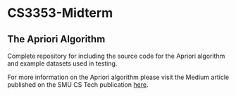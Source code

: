 # CS3353-Midterm

## The Apriori Algorithm

Complete repository for including the source code for the Apriori algorithm and example datasets used in testing.

For more information on the Apriori algorithm please visit the Medium article published on the SMU CS Tech publication [here][articleLink].

[articleLink]: https://stimmins.medium.com/the-apriori-algorithm-d386412b14ff
